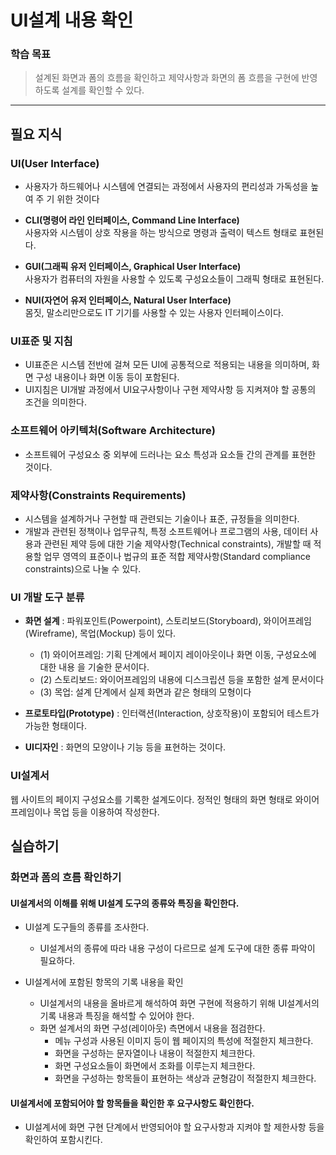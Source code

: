 # UI설계 내용 확인

### 학습 목표 
> 설계된 화면과 폼의 흐름을 확인하고 제약사항과 화면의 폼 흐름을 구현에 반영하도록 설계를 확인할 수 있다.

* * * 
## 필요 지식
### UI(User Interface)
- 사용자가 하드웨어나 시스템에 연결되는 과정에서 사용자의 편리성과 가독성을 높여 주 기 위한 것이다

- <b>CLI(명령어 라인 인터페이스, Command Line Interface)</b><br>사용자와 시스템이 상호 작용을 하는 방식으로 명령과 출력이 텍스트 형태로 표현된다. 
- <b>GUI(그래픽 유저 인터페이스, Graphical User Interface)</b><br>사용자가 컴퓨터의 자원을 사용할 수 있도록 구성요소들이 그래픽 형태로 표현된다. 
- <b>NUI(자연어 유저 인터페이스, Natural User Interface)</b><br>몸짓, 말소리만으로도 IT 기기를 사용할 수 있는 사용자 인터페이스이다. 
	
### UI표준 및 지침
- UI표준은 시스템 전반에 걸쳐 모든 UI에 공통적으로 적용되는 내용을 의미하며, 화면 구성 내용이나 화면 이동 등이 포함된다.
- UI지침은 UI개발 과정에서 UI요구사항이나 구현 제약사항 등 지켜져야 할 공통의 조건을 
의미한다. 

### 소프트웨어 아키텍처(Software Architecture)
- 소프트웨어 구성요소 중 외부에 드러나는 요소 특성과 요소들 간의 관계를 표현한 것이다.

### 제약사항(Constraints Requirements)
- 시스템을 설계하거나 구현할 때 관련되는 기술이나 표준, 규정들을 의미한다. 
- 개발과 관련된 정책이나 업무규칙, 특정 소프트웨어나 프로그램의 사용, 데이터 사용과 관련된 제약 등에 대한 기술 제약사항(Technical constraints), 개발할 때 적용할 업무 영역의 표준이나 법규의 표준 적합 제약사항(Standard compliance constraints)으로 나눌 수 있다.

### UI 개발 도구 분류
- <b>화면 설계</b> : 파워포인트(Powerpoint), 스토리보드(Storyboard), 와이어프레임(Wireframe), 목업(Mockup) 등이 있다.
	- (1) 와이어프레임: 기획 단계에서 페이지 레이아웃이나 화면 이동, 구성요소에 대한 내용
을 기술한 문서이다.
	- (2) 스토리보드: 와이어프레임의 내용에 디스크립션 등을 포함한 설계 문서이다
	- (3) 목업: 설계 단계에서 실제 화면과 같은 형태의 모형이다
	
- <b>프로토타입(Prototype)</b> : 인터랙션(Interaction, 상호작용)이 포함되어 테스트가 가능한 형태이다.
- <b>UI디자인</b> : 화면의 모양이나 기능 등을 표현하는 것이다.

### UI설계서

웹 사이트의 페이지 구성요소를 기록한 설계도이다. 정적인 형태의 화면 형태로 와이어
프레임이나 목업 등을 이용하여 작성한다.


## 실습하기

### 화면과 폼의 흐름 확인하기

#### UI설계서의 이해를 위해 UI설계 도구의 종류와 특징을 확인한다.
- UI설계 도구들의 종류를 조사한다. 
	- UI설계서의 종류에 따라 내용 구성이 다르므로 설계 도구에 대한 종류 파악이 필요하다.

- UI설계서에 포함된 항목의 기록 내용을 확인
	- UI설계서의 내용을 올바르게 해석하여 화면 구현에 적용하기 위해 UI설계서의 기록 내용과 특징을 해석할 수 있어야 한다.
	- 화면 설계서의 화면 구성(레이아웃) 측면에서 내용을 점검한다.
		- 메뉴 구성과 사용된 이미지 등이 웹 페이지의 특성에 적절한지 체크한다.
		- 화면을 구성하는 문자열이나 내용이 적절한지 체크한다.
		- 화면 구성요소들이 화면에서 조화를 이루는지 체크한다.
		- 화면을 구성하는 항목들이 표현하는 색상과 균형감이 적절한지 체크한다.
		
#### UI설계서에 포함되어야 할 항목들을 확인한 후 요구사항도 확인한다. 
- UI설계서에 화면 구현 단계에서 반영되어야 할 요구사항과 지켜야 할 제한사항 등을 확인하여 포함시킨다.



	